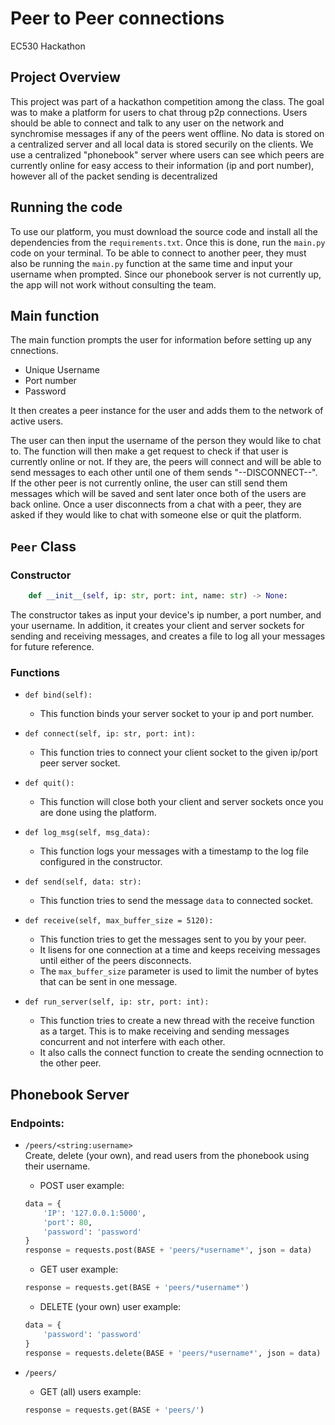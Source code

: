 # Peer to Peer connections

EC530 Hackathon

## Project Overview

This project was part of a hackathon competition among the class. The goal was to make a platform for users to chat throug p2p connections. Users should be able to connect and talk to any user on the network and synchromise messages if any of the peers went offline. No data is stored on a centralized server and all local data is stored securily on the clients. We use a centralized "phonebook" server where users can see which peers are currently online for easy access to their information (ip and port number), however all of the packet sending is decentralized

## Running the code

To use our platform, you must download the source code and install all the dependencies from the `requirements.txt`. Once this is done, run the `main.py` code on your terminal. To be able to connect to another peer, they must also be running the `main.py` function at the same time and input your username when prompted. 
Since our phonebook server is not currently up, the app will not work without consulting the team. 

## Main function

The main function prompts the user for information before setting up any cnnections. 

- Unique Username
- Port number
- Password

It then creates a peer instance for the user and adds them to the network of active users.

The user can then input the username of the person they would like to chat to. The function will then make a get request to check if that user is currently online or not. If they are, the peers will connect and will be able to send messages to each other until one of them sends "--DISCONNECT--". If the other peer is not currently online, the user can still send them messages which will be saved and sent later once both of the users are back online. Once a user disconnects from a chat with a peer, they are asked if they would like to chat with someone else or quit the platform. 

## `Peer` Class

### Constructor

```python
    def __init__(self, ip: str, port: int, name: str) -> None:
```

The constructor takes as input your device's ip number, a port number, and your username. 
In addition, it creates your client and server sockets for sending and receiving messages, and creates a file to log all your messages for future reference. 

### Functions

- `def bind(self):`
    - This function binds your server socket to your ip and port number.

- `def connect(self, ip: str, port: int):`
    - This function tries to connect your client socket to the given ip/port peer server socket. 

- `def quit():`
    - This function will close both your client and server sockets once you are done using the platform.

- `def log_msg(self, msg_data):`
    - This function logs your messages with a timestamp to the log file configured in the constructor.

- `def send(self, data: str):`
    - This function tries to send the message `data` to connected socket.

- `def receive(self, max_buffer_size = 5120):`
    - This function tries to get the messages sent to you by your peer. 
    - It lisens for one connection at a time and keeps receiving messages until either of the peers disconnects. 
    - The `max_buffer_size` parameter is used to limit the number of bytes that can be sent in one message.

- `def run_server(self, ip: str, port: int):`
    - This function tries to create a new thread with the receive function as a target. This is to make receiving and sending messages concurrent and not interfere with each other. 
    - It also calls the connect function to create the sending ocnnection to the other peer.


## Phonebook Server

### Endpoints:

- `/peers/<string:username>`\
Create, delete (your own), and read users from the phonebook using their username.

    - POST user example:
    ```python
    data = { 
        'IP': '127.0.0.1:5000', 
        'port': 80,
        'password': 'password'
    }
    response = requests.post(BASE + 'peers/*username*', json = data)
    ``` 

    - GET user example:
    ```python
    response = requests.get(BASE + 'peers/*username*')
    ```

    - DELETE (your own) user example:
    ```python
    data = { 
        'password': 'password'
    }
    response = requests.delete(BASE + 'peers/*username*', json = data)
    ```

- `/peers/`
    - GET (all) users example:
    ``` python
    response = requests.get(BASE + 'peers/')
    ```

